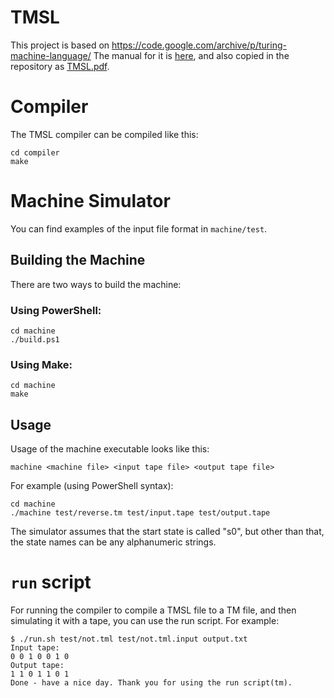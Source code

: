 # TMSL
This project is based on https://code.google.com/archive/p/turing-machine-language/ The manual for it is [here](https://www.cs.columbia.edu/~sedwards/classes/2008/w4115-fall/reports/TMSL.pdf), and also copied in the repository as [TMSL.pdf](TMSL.pdf).

# Compiler
The TMSL compiler can be compiled like this:
```
cd compiler
make
```

# Machine Simulator
You can find examples of the input file format in `machine/test`.

## Building the Machine
There are two ways to build the machine:

### Using PowerShell:
```
cd machine
./build.ps1
```

### Using Make:
```
cd machine
make
```

## Usage
Usage of the machine executable looks like this:
```
machine <machine file> <input tape file> <output tape file>
```

For example (using PowerShell syntax):
```
cd machine
./machine test/reverse.tm test/input.tape test/output.tape
```

The simulator assumes that the start state is called "s0", but other than that, the state names can be any alphanumeric strings.

# `run` script
For running the compiler to compile a TMSL file to a TM file, and then simulating it with a tape, you can use the run script. For example:
```
$ ./run.sh test/not.tml test/not.tml.input output.txt
Input tape:
0 0 1 0 0 1 0
Output tape:
1 1 0 1 1 0 1 
Done - have a nice day. Thank you for using the run script(tm).
```
